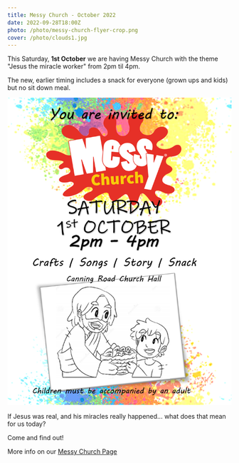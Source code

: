 ```yaml
---
title: Messy Church - October 2022
date: 2022-09-28T18:00Z
photo: /photo/messy-church-flyer-crop.png
cover: /photo/clouds1.jpg
---
```


This Saturday, **1st October** we are having Messy Church with the theme "Jesus the miracle worker" from 2pm til 4pm.

The new, earlier timing includes a snack for everyone (grown ups and kids) but no sit down meal.

![Messy Church Flyer 1st October 2022](/photo/messy-church-oct-2022.png)

If Jesus was real, and his miracles really happened... what does that mean for us today?

Come and find out!

More info on our [Messy Church Page](/services/messychurch/)

